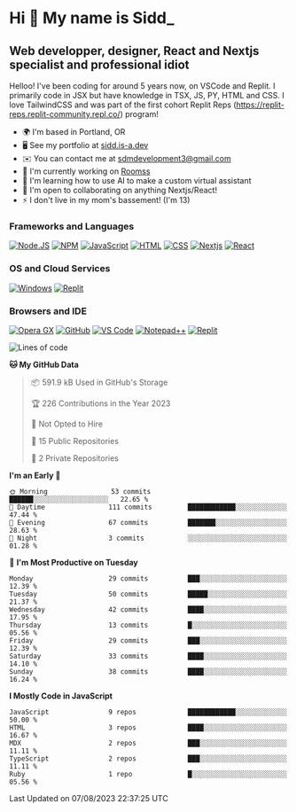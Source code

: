 Hi 👋 My name is Sidd\_
=======================

Web developper, designer, React and Nextjs specialist and professional idiot
----------------------------------------------------------------------------


Helloo! I've been coding for around 5 years now, on VSCode and Replit. I primarily code in JSX but have knowledge in TSX, JS, PY, HTML and CSS. I love TailwindCSS and was part of the first cohort Replit Reps (https://replit-reps.replit-community.repl.co/) program!

*   🌍  I'm based in Portland, OR
*   🖥️  See my portfolio at [sidd.is-a.dev](http://sidd.is-a.dev)
*   ✉️  You can contact me at [sdmdevelopment3@gmail.com](mailto:sdmdevelopment3@gmail.com)
*   🚀  I'm currently working on [Roomss](http://roomss.tk)
*   🧠  I'm learning how to use AI to make a custom virtual assistant
*   🤝  I'm open to collaborating on anything Nextjs/React!
*   ⚡  I don't live in my mom's bassement! (I'm 13)

### Frameworks and Languages
[![Node.JS](https://img.shields.io/badge/Node.js-339933?style=for-the-badge&logo=nodedotjs&logoColor=white)](https://nodejs.org)
[![NPM](https://img.shields.io/badge/npm-CB3837?style=for-the-badge&logo=npm&logoColor=white)](https://npmjs.org)
[![JavaScript](https://img.shields.io/badge/JavaScript-F7DF1E?style=for-the-badge&logo=javascript&logoColor=white)](https://javascript.com)
[![HTML](https://img.shields.io/badge/HTML-E34F26?style=for-the-badge&logo=html5&logoColor=white)](https://html.spec.whatwg.org/multipage/)
[![CSS](https://img.shields.io/badge/CSS-1572B6?style=for-the-badge&logo=css3&logoColor=white)](https://w3.org/Style/CSS)
[![Nextjs](https://img.shields.io/badge/Next.js%20-%23000000.svg?&style=for-the-badge&logo=Next.js&logoColor=white)](https://nextjs.com)
[![React](https://img.shields.io/badge/React%20-%2361DAFB.svg?&style=for-the-badge&logo=React&logoColor=white)](https://react.com)

### OS and Cloud Services
[![Windows](https://img.shields.io/badge/Windows-0078D6?style=for-the-badge&logo=windows&logoColor=white)](https://microsoft.com/windows)
[![Replit](https://img.shields.io/badge/replit-667881?style=for-the-badge&logo=replit&logoColor=white)](https://replit.com)

### Browsers and IDE
[![Opera GX](https://img.shields.io/badge/Opera%20-%23FF1B2D.svg?&style=for-the-badge&logo=Opera&logoColor=white)](https://opera.com/)
[![GitHub](https://img.shields.io/badge/Github-100000?style=for-the-badge&logo=github&logoColor=white)](https://github.com)
[![VS Code](https://img.shields.io/badge/Visual_Studio_Code-0078D4?style=for-the-badge&logo=visual%20studio%20code&logoColor=white)](https://code.visualstudio.com)
[![Notepad++](https://img.shields.io/badge/Notepad++-90E59A.svg?style=for-the-badge&logo=notepad%2B%2B&logoColor=black)](https://notepad-plus-plus.org)
[![Replit](https://img.shields.io/badge/replit-667881?style=for-the-badge&logo=replit&logoColor=white)](https://replit.com)

<!--START_SECTION:waka-->
![Lines of code](https://img.shields.io/badge/From%20Hello%20World%20I%27ve%20Written-1.3%20million%20lines%20of%20code-blue)

**🐱 My GitHub Data** 

> 📦 591.9 kB Used in GitHub's Storage 
 > 
> 🏆 226 Contributions in the Year 2023
 > 
> 🚫 Not Opted to Hire
 > 
> 📜 15 Public Repositories 
 > 
> 🔑 2 Private Repositories 
 > 
**I'm an Early 🐤** 

```text
🌞 Morning                53 commits          ██████░░░░░░░░░░░░░░░░░░░   22.65 % 
🌆 Daytime                111 commits         ████████████░░░░░░░░░░░░░   47.44 % 
🌃 Evening                67 commits          ███████░░░░░░░░░░░░░░░░░░   28.63 % 
🌙 Night                  3 commits           ░░░░░░░░░░░░░░░░░░░░░░░░░   01.28 % 
```
📅 **I'm Most Productive on Tuesday** 

```text
Monday                   29 commits          ███░░░░░░░░░░░░░░░░░░░░░░   12.39 % 
Tuesday                  50 commits          █████░░░░░░░░░░░░░░░░░░░░   21.37 % 
Wednesday                42 commits          ████░░░░░░░░░░░░░░░░░░░░░   17.95 % 
Thursday                 13 commits          █░░░░░░░░░░░░░░░░░░░░░░░░   05.56 % 
Friday                   29 commits          ███░░░░░░░░░░░░░░░░░░░░░░   12.39 % 
Saturday                 33 commits          ████░░░░░░░░░░░░░░░░░░░░░   14.10 % 
Sunday                   38 commits          ████░░░░░░░░░░░░░░░░░░░░░   16.24 % 
```


**I Mostly Code in JavaScript** 

```text
JavaScript               9 repos             ████████████░░░░░░░░░░░░░   50.00 % 
HTML                     3 repos             ████░░░░░░░░░░░░░░░░░░░░░   16.67 % 
MDX                      2 repos             ███░░░░░░░░░░░░░░░░░░░░░░   11.11 % 
TypeScript               2 repos             ███░░░░░░░░░░░░░░░░░░░░░░   11.11 % 
Ruby                     1 repo              █░░░░░░░░░░░░░░░░░░░░░░░░   05.56 % 
```




 Last Updated on 07/08/2023 22:37:25 UTC
<!--END_SECTION:waka-->
